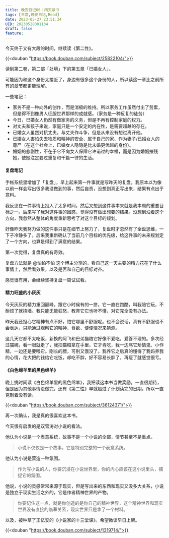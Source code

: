 ```yaml
---
title: 晚安日记06：雨天读书
tags: [日常,晚安日记,Read]
date: 2023-05-27 23:51:34
UID: 20230528001134
draft: false
feature: 
---
```


今天终于又有大段的时间，继续读《第二性》。

{{<douban "https://book.douban.com/subject/25822104/">}}

读到第二卷，第二部「处境」下的第五章「已婚女人」。

<!--more-->

可能因为和这个身份太接近了，身边有很多这个身份的人，所以读这一章比之前所有的章节都更能理解。

一些笔记：
- 家务不是一种向外的创作，而是消极的维持。所以家务工作虽然付出了劳累，但是得不到像男人征服世界那样的成就感。（家务是一种反复的徒劳）
- 今日，已婚女人仍然有做家务的义务，但是不再有控制家庭的权力。
- 对丈夫和孩子来说，家庭只是一个安定的内在性，是需要超越的存在。
- 已婚女人虽然对抗丈夫，与丈夫作斗争，但是从来没有想过离开他。
- 已婚女人害怕失去物质和精神的安全、属于自己的家、作为妻子/已婚女人的尊严（在这个社会上，已婚女人隐隐是比未婚更优越的身份）。
- 婚姻的悲剧性，不在于它不向女人保障它许诺过的幸福，而是因为婚姻摧残她，使她注定要过重复和千篇一律的生活。

#### 复盘笔记

手帐系统里增加了「复盘」，早上起来第一件事就是写昨天的复盘。我原本以为像以前一样会写出很多我没做到的事，然后自责，没想到真正写出来，结果有点出乎意料。

我反思在一件事情上投入了太多时间，然后又想到这件事本来就是我本周的重要目标之一。后来写了我对这件事的困惑，觉得没有做出想要的结果。没想到沿着这个方向，我忽然从整体的角度重新思考了对这个目标的规划。

好像昨天我努力做的这件事只是在细节上努力了，复盘时才忽然有了全盘思维，一下子冷静多了。后来我重新确认了当前几个目标的优先级，给这件事的未来规划定了一个方向，也算是得到了满意的结果。

第一次觉得，复盘真的有奇效。

复盘方法就是 @怕怕不怕 这个博主分享的，看自己这一天主要的精力花在了什么事情上，然后看效果，以及是否和自己的目标对齐。

感觉很有用，会继续坚持复盘一周试试看。


#### 精力旺盛的小灰灰

今天灰灰的精力重回巅峰，跟它小时候有的一拼。它一直在跑酷，叫我陪它玩，不耐烦了就挠墙。我只能无能狂怒，教育它它也听不懂，对它完全没有办法。

昨天我还担心它精神有点不好，怕它哪里不舒服呢。也不会说话，真有不舒服也不会表达，只能通过观察它的精神、食欲、便便情况来猜测。

这几天它都不太吃饭，新换的阿飞和巴弟猫粮它好像不爱吃，爱答不理的。多次经过猫碗，看一眼就走了，我把猫粮拿在手里，它才肯吃，我一边骂它矫情鬼、小作精，一边还是要喂它。刚长的膘，可别又饿没了。我养它之后真的懂得了我妈养我的心情，花大把的钱给它吃饭，却吃不胖，好不容易长胖了，再瘦了就感觉很亏。

#### 《白色绵羊里的黑色绵羊》

晚上挑时间读《白色绵羊里的黑色绵羊》，我把读这本书当做奖励，一直很期待，但是因为其他事情没做完，还有《第二性》早就超过了计划读完的日期，所以一直克制着没有读。

{{<douban "https://book.douban.com/subject/36124371/">}}

再一次确认，我是真的很喜欢这本书。

今天很有启发的是双雪涛对小说的看法。

他认为小说是一个表意系统，故事不是一个小说的全部，情节甚至不是重点。

> 小说不仅仅是一个故事，它是特别完整的一个表意系统。

他认为小说是营造一种氛围。

> 作为写小说的人，你要沉浸在小说世界里，你的内心应该在这小说里头，捕捉它的氛围。

他说，小说的灵感常常来源于现实，但是写出来的东西和现实又没多大关系，小说是独立于现实生活之外的，它是作者精神世界的产物。

> 你要记住这一点，就是你创造的是你自己的精神世界，这个精神世界和现实世界没有直接的临摹关系，现实世界只是拿了一个材料。


以及，被种草了王忆安的《小说家的十三堂课》。希望微读早日上架。

{{<douban "https://book.douban.com/subject/1319714/">}}